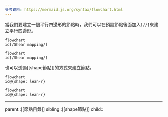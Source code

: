 ```yaml
---
參考資料: https://mermaid.js.org/syntax/flowchart.html
---
```

當我們要建立一個平行四邊形的節點時，我們可以在預設節點後面加入`[//]`來建立平行四邊形。
```Mermaid
flowchart
id[/Shear mapping/]
```
```mermaid
flowchart
id[/Shear mapping/]
```
也可以透過[[shape節點]]的方式來建立節點。
```Mermaid
flowchart
id@{shape: lean-r}
```
```mermaid
flowchart
id@{shape: lean-r}
```
- - -
parent::[[節點目錄]]
sibling::[[shape節點]]
child::